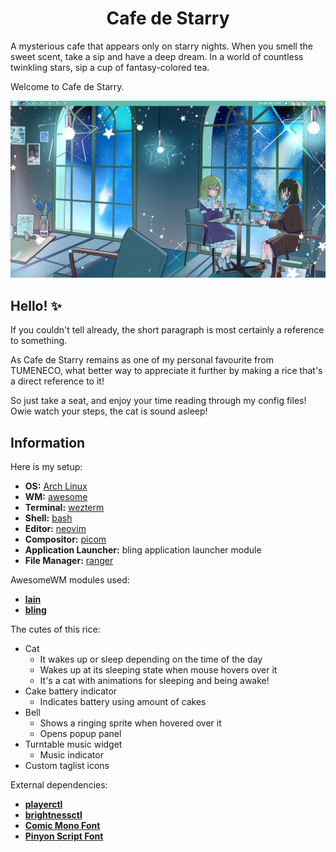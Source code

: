 <h1 align='center'>Cafe de Starry</h1>

A mysterious cafe that appears only on starry nights. When you smell the sweet scent, take a sip and have a deep dream. In a world of countless twinkling stars, sip a cup of fantasy-colored tea.

Welcome to Cafe de Starry.

<img src="assets/showcase.png">

## Hello! :sparkles:
If you couldn't tell already, the short paragraph is most certainly a reference to something. 

As Cafe de Starry remains as one of my personal favourite from TUMENECO, what better way to appreciate it further by making a rice that's a direct reference to it!

So just take a seat, and enjoy your time reading through my config files! Owie watch your steps, the cat is sound asleep!

## Information
Here is my setup:
- **OS:** [Arch Linux](https://archlinux.org)  
- **WM:** [awesome](https://github.com/awesomeWM/awesome)  
- **Terminal:** [wezterm](https://github.com/wez/wezterm.git)  
- **Shell:** [bash](https://www.gnu.org/software/bash)  
- **Editor:** [neovim](https://github.com/neovim/neovim)  
- **Compositor:** [picom](https://github.com/yshui/picom)  
- **Application Launcher:** bling application launcher module  
- **File Manager:** [ranger](https://github.com/ranger/ranger)

AwesomeWM modules used:
- **[lain](https://github.com/lcpz/lain)**
- **[bling](https://github.com/BlingCorp/bling.git)**

The cutes of this rice:
- Cat
    - It wakes up or sleep depending on the time of the day
    - Wakes up at its sleeping state when mouse hovers over it
    - It's a cat with animations for sleeping and being awake!
- Cake battery indicator
    - Indicates battery using amount of cakes
- Bell
    - Shows a ringing sprite when hovered over it
    - Opens popup panel
- Turntable music widget
    - Music indicator
- Custom taglist icons

External dependencies:
- **[playerctl](https://github.com/altdesktop/playerctl.git)**
- **[brightnessctl](https://github.com/Hummer12007/brightnessctl.git)**
- **[Comic Mono Font](https://dtinth.github.io/comic-mono-font)**
- **[Pinyon Script Font](https://github.com/SorkinType/Pinyon.git)**
